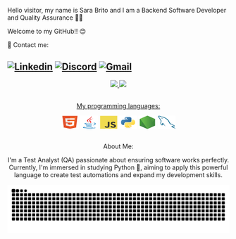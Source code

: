 Hello visitor, my name is Sara Brito and I am a Backend Software Developer and Quality Assurance 🙋‍♀️

Welcome to my GitHub!! 😊

📲 Contact me:

[![Linkedin](https://img.shields.io/badge/LinkedIn-0077B5?style=for-the-badge&logo=linkedin&logoColor=white)](https://www.linkedin.com/in/sara-brito-0b4296195/)
[![Discord](https://img.shields.io/badge/Discord-7289DA?style=for-the-badge&logo=discord&logoColor=white)](https://discord.com/channels/@Saah.Brito#7719)
[![Gmail](https://img.shields.io/badge/Gmail-D14836?style=for-the-badge&logo=gmail&logoColor=white)](mailto:sara.iabrito@gmail.com)
---
<div align=center>
  <a href="https://github.com/SaraBrito-developer">
  <img height="180cm" src="https://github-readme-stats.vercel.app/api?username=SaraBrito-developer&show_icons=true&theme=dracula&include_all_commits=true&count_private=true"/>
  <img height="180cm" src="https://github-readme-stats.vercel.app/api/top-langs/?username=SaraBrito-developer&layout=compact&langs_count=16&theme=dracula"/>
</div>


<div align=center style="display: inline_block"><br>
  <p>My programming languages:</p>
  <a href="https://github.com/SilasPires"><img align="center" alt="HTML5-logo" height="30" width="40" src="https://github.com/devicons/devicon/blob/master/icons/html5/html5-original.svg"></a>
  <a href="https://github.com/SilasPires"><img align="center" alt="JAVA-logo" height="30" width="40" src="https://github.com/devicons/devicon/blob/master/icons/java/java-original.svg"></a> 
  <a href="https://github.com/SilasPires"><img align="center" alt="JAVASCRIPT-logo" height="30" width="40" src="https://github.com/devicons/devicon/blob/master/icons/javascript/javascript-original.svg"></a> 
  <a href="https://github.com/SilasPires"><img align="center" alt="PYTON-logo" height="30" width="40" src="https://github.com/devicons/devicon/blob/master/icons/python/python-original.svg"></a> 
  <a href="https://github.com/SilasPires"><img align="center" alt="NODEJS-logo" height="30" width="40" src="https://github.com/devicons/devicon/blob/master/icons/nodejs/nodejs-original.svg"></a>   
  <a href="https://github.com/SilasPires"><img align="center" alt="MYSQL-logo" height="30" width="40" src="https://github.com/devicons/devicon/blob/master/icons/mysql/mysql-original.svg"></a>   
</div>

<div align=center style="display: inline_block"><br>
  <p>About Me:</p>

I'm a Test Analyst (QA) passionate about ensuring software works perfectly. Currently, I'm immersed in studying Python 🐍, aiming to apply this powerful language to create test automations and expand my development skills.

<img src="https://raw.githubusercontent.com/SaraBrito-developer/SaraBrito-developer/output/snake.svg" alt="Snake animation" />
